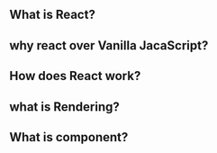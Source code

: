 ## What is React?

## why react over Vanilla JacaScript?

## How does React work?

## what is Rendering?

## What is component?
